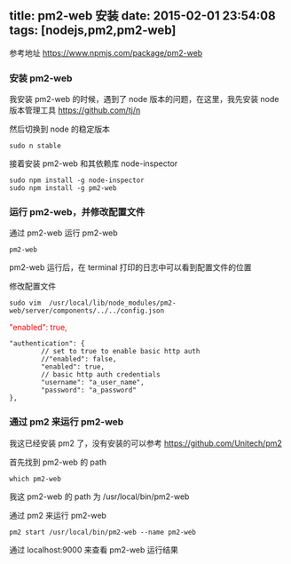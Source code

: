 title: pm2-web 安装
date: 2015-02-01 23:54:08
tags: [nodejs,pm2,pm2-web]
---

参考地址 <https://www.npmjs.com/package/pm2-web>

### 安装 pm2-web

我安装 pm2-web 的时候，遇到了 node 版本的问题，在这里，我先安装 node 版本管理工具 <https://github.com/tj/n>

然后切换到 node 的稳定版本

```
sudo n stable
```

接着安装 pm2-web 和其依赖库 node-inspector

```
sudo npm install -g node-inspector
sudo npm install -g pm2-web
```

### 运行 pm2-web，并修改配置文件

通过 pm2-web 运行 pm2-web

```
pm2-web
```

pm2-web 运行后，在 terminal 打印的日志中可以看到配置文件的位置

修改配置文件

```
sudo vim  /usr/local/lib/node_modules/pm2-web/server/components/../../config.json
```

<span style="color: red">"enabled": true,</span>


```
"authentication": {
        // set to true to enable basic http auth
        //"enabled": false,
        "enabled": true,
        // basic http auth credentials
        "username": "a_user_name",
        "password": "a_password"
},
```

### 通过 pm2 来运行 pm2-web

我这已经安装 pm2 了，没有安装的可以参考 <https://github.com/Unitech/pm2>

首先找到 pm2-web 的 path

```
which pm2-web
```

我这 pm2-web 的 path 为 /usr/local/bin/pm2-web

通过 pm2 来运行 pm2-web

```
pm2 start /usr/local/bin/pm2-web --name pm2-web
```

通过 localhost:9000 来查看 pm2-web 运行结果